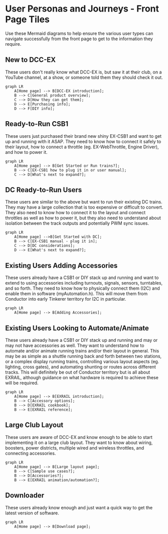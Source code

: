 # User Personas and Journeys - Front Page Tiles

Use these Mermaid diagrams to help ensure the various user types can navigate successfully from the front page to get to the information they require.

## New to DCC-EX

These users don't really know what DCC-EX is, but saw it at their club, on a YouTube channel, at a show, or someone told them they should check it out.

```mermaid
graph LR
    A[Home page] --> B[DCC-EX introduction];
    B --> C[General product overview];
    C --> D[How they can get them];
    D --> E[Purchasing info];
    D --> F[DIY info];
```

## Ready-to-Run CSB1

These users just purchased their brand new shiny EX-CSB1 and want to get up and running with it ASAP. They need to know how to connect it safely to their layout, how to connect a throttle (eg. EX-WebThrottle, Engine Driver), and how to power it.

```mermaid
graph LR
    A[Home page] --> B[Get Started or Run trains?];
    B --> C[EX-CSB1 how to plug it in or user manual];
    C --> D[What's next to expand?];
```

## DC Ready-to-Run Users

These users are similar to the above but want to run their existing DC trains. They may have a large collection that is too expensive or difficult to convert. They also need to know how to connect it to the layout and connect throttles as well as how to power it, but they also need to understand about isolation between the track outputs and potentially PWM sync issues.

```mermaid
graph LR
    A[Home page] -->B[Get Started with DC];
    B --> C[EX-CSB1 manual - plug it in];
    C --> D[DC considerations];
    D --> E[What's next to expand?];
```

## Existing Users Adding Accessories

These users already have a CSB1 or DIY stack up and running and want to extend to using accessories including turnouts, signals, sensors, turntables, and so forth. They need to know how to physically connect them (I2C) and enable them in software (myAutomation.h). This will move them from Conductor into early Tinkerer territory for I2C in particular.

```mermaid
graph LR
    A[Home page] --> B[Adding Accessories];
```

## Existing Users Looking to Automate/Animate

These users already have a CSB1 or DIY stack up and running and may or may not have accessories as well. They want to understand how to automate and/or animate running trains and/or their layout in general. This may be as simple as a shuttle running back and forth between two stations, or a complex display running trains, controlling various layout aspects (eg. lighting, cross gates), and automating shunting or routes across different tracks. This will definitely be out of Conductor territory but is all about EXRAIL, although guidance on what hardware is required to achieve these will be required.

```mermaid
graph LR
    A[Home page] --> B[EXRAIL introduction];
    B --> C[Accessory options];
    B --> D[EXRAIL cookbook];
    B --> E[EXRAIL reference];
```

## Large Club Layout

These users are aware of DCC-EX and know enough to be able to start implementing it on a large club layout. They want to know about wiring, boosters, power districts, multiple wired and wireless throttles, and connecting accessories.

```mermaid
graph LR
    A[Home page] --> B[Large layout page];
    B --> C[Sample use cases?];
    B --> D[Accessories?];
    B --> E[EXRAIL animation/automation?];
```

## Downloader

These users already know enough and just want a quick way to get the latest version of software.

```mermaid
graph LR
    A[Home page] --> B[Download page];
```
